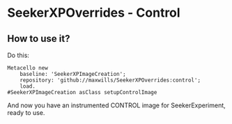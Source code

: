 # SeekerXPOverrides - Control

## How to use it?

Do this:

```Smalltalk
Metacello new
	baseline: 'SeekerXPImageCreation';
	repository: 'github://maxwills/SeekerXPOverrides:control';
	load.
#SeekerXPImageCreation asClass setupControlImage
```

And now you have an instrumented CONTROL image for SeekerExperiment, ready to use.
